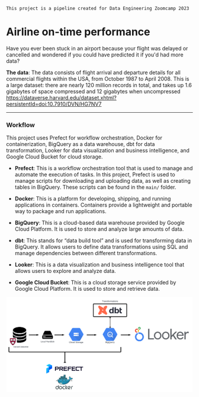 `This project is a pipeline created for Data Engineering Zoomcamp 2023`

# Airline on-time performance

Have you ever been stuck in an airport because your flight was delayed or cancelled and wondered if you could have predicted it if you'd had more data?

**The data**: The data consists of flight arrival and departure details for all commercial flights within the USA, from October 1987 to April 2008. This is a large dataset: there are nearly 120 million records in total, and takes up 1.6 gigabytes of space compressed and 12 gigabytes when uncompressed
https://dataverse.harvard.edu/dataset.xhtml?persistentId=doi:10.7910/DVN/HG7NV7

---

### Workflow

This project uses Prefect for workflow orchestration, Docker for containerization, BigQuery as a data warehouse, dbt for data transformation, Looker for data visualization and business intelligence, and Google Cloud Bucket for cloud storage.

- **Prefect**: This is a workflow orchestration tool that is used to manage and automate the execution of tasks. In this project, Prefect is used to manage scripts for downloading and uploading data, as well as creating tables in BigQuery. These scripts can be found in the `main/` folder.

- **Docker**: This is a platform for developing, shipping, and running applications in containers. Containers provide a lightweight and portable way to package and run applications.

- **BigQuery**: This is a cloud-based data warehouse provided by Google Cloud Platform. It is used to store and analyze large amounts of data.

- **dbt**: This stands for “data build tool” and is used for transforming data in BigQuery. It allows users to define data transformations using SQL and manage dependencies between different transformations.

- **Looker**: This is a data visualization and business intelligence tool that allows users to explore and analyze data.

- **Google Cloud Bucket**: This is a cloud storage service provided by Google Cloud Platform. It is used to store and retrieve data.

![Pipeline](/.images/Workflow.png)
